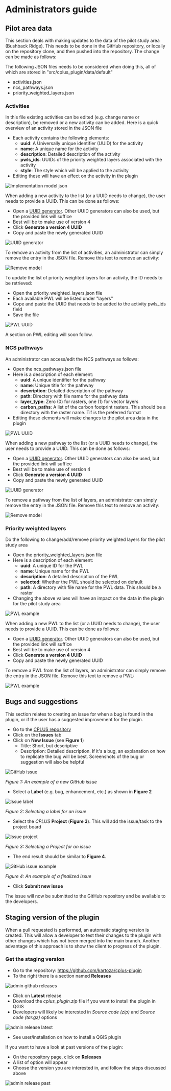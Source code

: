 # Administrators guide

## Pilot area data

This section deals with making updates to the data of the pilot study area (Bushback Ridge). This needs
to be done in the GitHub repository, or locally on the repository clone, and then pushed into the repository. The change can be made as follows:

The following JSON files needs to be considered when doing this, all of which are stored in
"src/cplus_plugin/data/default"

- activities.json
- ncs_pathways.json
- priority_weighted_layers.json

### Activities

In this file existing activities can be edited (e.g. change name or description), be removed
or a new activity can be added. Here is a quick overview of an activity stored in the JSON file

- Each activity contains the following elements:
    - **uuid**: A Universally unique identifier (UUID) for the activity
    - **name**: A unique name for the activity
    - **description**: Detailed description of the activity
    - **pwls_ids**: UUIDs of the priority weighted layers associated with the activity
    - **style**: The style which will be applied to the activity
- Editing these will have an effect on the activity in the plugin

![Implementation model json](img/activity-json.png)

When adding a new activity to the list (or a UUID needs to change), the user needs to provide a UUID. This can be done as follows:

- Open a [UUID generator](https://www.uuidgenerator.net/). Other UUID generators can also be used, but the provided link will suffice
- Best will be to make use of version 4
- Click **Generate a version 4 UUID**
- Copy and paste the newly generated UUID

![UUID generator](img/uuid-generator.png)

To remove an activity from the list of activities, an administrator can simply remove the entry in the JSON file.
Remove this text to remove an activity:

![Remove model](img/activity-json-remove-activity.png)

To update the list of priority weighted layers for an activity, the ID needs to be retrieved:

- Open the priority_weighted_layers.json file
- Each available PWL will be listed under "layers"
- Cope and paste the UUID that needs to be added to the activity pwls_ids field
- Save the file

![PWL UUID](img/pwl-add-to-im.png)

A section on PWL editing will soon follow.

### NCS pathways

An administrator can access/edit the NCS pathways as follows:

- Open the ncs_pathways.json file
- Here is a description of each element:
    - **uuid**: A unique identifier for the pathway
    - **name**: Unique title for the pathway
    - **description**: Detailed description of the pathway
    - **path**: Directory with file name for the pathway data
    - **layer_type**: Zero (0) for rasters, one (1) for vector layers
    - **carbon_paths**: A list of the carbon footprint rasters. This should be a directory with the raster name. Tif is the preferred format
- Editing these elements will make changes to the pilot area data in the plugin

![PWL UUID](img/ncs-pathway-json.png)

When adding a new pathway to the list (or a UUID needs to change), the user needs to provide a UUID. This can be done as follows:

- Open a [UUID generator](https://www.uuidgenerator.net/). Other UUID generators can also be used, but the provided link will suffice
- Best will be to make use of version 4
- Click **Generate a version 4 UUID**
- Copy and paste the newly generated UUID

![UUID generator](img/uuid-generator.png)

To remove a pathway from the list of layers, an administrator can simply remove the entry in the JSON file.
Remove this text to remove an activity:

![Remove model](img/pwl-remove-text.png)

### Priority weighted layers

Do the following to change/add/remove priority weighted layers for the pilot study area

- Open the priority_weighted_layers.json file
- Here is a description of each element:
    - **uuid**: A unique ID for the PWL
    - **name**: Unique name for the PWL
    - **description**: A detailed description of the PWL
    - **selected**: Whether the PWL should be selected on default
    - **path**: A directory with file name for the PWL data. This should be a raster
- Changing the above values will have an impact on the data in the plugin for the pilot study area

![PWL example](img/pwl-example.png)

When adding a new PWL to the list (or a UUID needs to change), the user needs to provide a UUID. This can be done as follows:

- Open a [UUID generator](https://www.uuidgenerator.net/). Other UUID generators can also be used, but the provided link will suffice
- Best will be to make use of version 4
- Click **Generate a version 4 UUID**
- Copy and paste the newly generated UUID

To remove a PWL from the list of layers, an administrator can simply remove the entry in the JSON file.
Remove this text to remove a PWL:

![PWL example](img/pwl-remove.png)

## Bugs and suggestions

This section relates to creating an issue for when a bug is found in the plugin, or
if the user has a suggested improvement for the plugin.

- Go to the [CPLUS repository](https://github.com/kartoza/cplus-plugin)
- Click on the **Issues** tab
- Click on **New Issue** (see **Figure 1**)
  - Title: Short, but descriptive
  - Description: Detailed description. If it's a bug, an explanation on how to replicate the bug will be best.
    Screenshots of the bug or suggestion will also be helpful

![GitHub issue](img/github-issues.png)

*Figure 1: An example of a new GitHub issue*

- Select a **Label** (e.g. bug, enhancement, etc.) as shown in **Figure 2**

![Issue label](img/github-label.png)

*Figure 2: Selecting a label for an issue*

- Select the *CPLUS* **Project** (**Figure 3**). This will add the issue/task to the project board

![Issue project](img/github-issue-project.png)

*Figure 3: Selecting a Project for an issue*

- The end result should be similar to **Figure 4**.

![GitHub issue example](img/github-issue-example.png)

*Figure 4: An example of a finalized issue*

- Click **Submit new issue**

The issue will now be submitted to the GitHub repository and be available to the developers.


## Staging version of the plugin

When a pull requested is performed, an automatic staging version is created. This will allow a developer to test their
changes to the plugin with other changes which has not been merged into the main branch. Another advantage of this
approach is to show the client to progress of the plugin.

### Get the staging version

- Go to the repository: https://github.com/kartoza/cplus-plugin
- To the right there is a section named **Releases**

![admin github releases](img/admin-releases.png)

- Click on **Latest** release
- Download the *cplus_plugin<version>.zip* file if you want to install the plugin in QGIS
- Developers will likely be interested in *Source code (zip)* and *Source code (tar.gz)* options

![admin release latest](img/admin-latest-release.png)

- See user/installation on how to install a QGIS plugin

If you want to have a look at past versions of the plugin:

- On the repository page, click on **Releases**
- A list of option will appear
- Choose the version you are interested in, and follow the steps discussed above

![admin release past](img/admin-past-releases.png)
